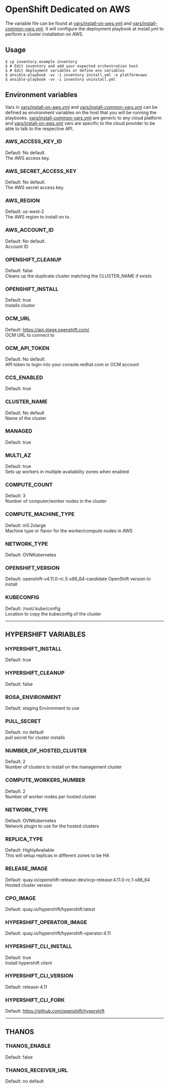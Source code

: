 # OpenShift Dedicated on AWS
The variable file can be found at [vars/install-on-aws.yml](../vars/install-on-aws.yml) and [vars/install-common-vars.yml](../vars/install-common-vars.yml). It will configure the deployment playbook at install.yml to perform a cluster installation on AWS.


## Usage
```
$ cp inventory.example inventory
$ # Edit inventory and add your expected orchestration host
$ # Edit deployment variables or define env variables
$ ansible-playbook -vv -i inventory install.yml -e platform=aws
$ ansible-playbook -vv -i inventory uninstall.yml
```

## Environment variables
Vars in [vars/install-on-aws.yml](../vars/install-on-aws.yml) and [vars/install-common-vars.yml](../vars/install-common-vars.yml) can be defined as environment variables on the host that you will be running the playbooks. [vars/install-common-vars.yml](../vars/install-common-vars.yml) are generic to any cloud platform and [vars/install-on-aws.yml](../vars/install-on-aws.yml) vars are specific to the cloud provider to be able to talk to the respective API.


### AWS_ACCESS_KEY_ID
Default: No default.  
The AWS access key.

### AWS_SECRET_ACCESS_KEY
Default: No default.  
The AWS secret access key.

### AWS_REGION
Default: us-west-2  
The AWS region to install on to.

### AWS_ACCOUNT_ID
Default: No default.  
Account ID

### OPENSHIFT_CLEANUP
Default: false  
Cleans up the duplicate cluster matching the CLUSTER_NAME if exists

### OPENSHIFT_INSTALL
Default: true  
Installs cluster

### OCM_URL
Default: https://api.stage.openshift.com/  
OCM URL to connect to

### OCM_API_TOKEN
Default: No default.  
API token to login into your console.redhat.com or OCM account

### CCS_ENABLED
Default: true

### CLUSTER_NAME
Default: No default  
Name of the cluster

### MANAGED
Default: true

### MULTI_AZ
Default: true  
Sets up workers in multiple availability zones when enabled

### COMPUTE_COUNT
Default: 3  
Number of computer/worker nodes in the cluster

### COMPUTE_MACHINE_TYPE
Default: m5.2xlarge  
Machine type or flavor for the worker/compute nodes in AWS

### NETWORK_TYPE
Default: OVNKubernetes

### OPENSHIFT_VERSION
Default: openshift-v4.11.0-rc.5-x86_64-candidate
OpenShift version to install

### KUBECONFIG
Default: /root/.kube/config  
Location to copy the kubeconfig of the cluster

-----------------------------------------------
HYPERSHIFT VARIABLES
-----------------------------------------------
### HYPERSHIFT_INSTALL
Default: true

### HYPERSHIFT_CLEANUP
Default: false

### ROSA_ENVIRONMENT
Default: staging
Environment to use

### PULL_SECRET
Default: no default  
pull secret for cluster installs

### NUMBER_OF_HOSTED_CLUSTER
Default: 2  
Number of clusters to install on the management cluster

### COMPUTE_WORKERS_NUMBER
Default: 2  
Number of worker nodes per hosted cluster

### NETWORK_TYPE
Default: OVNKubernetes  
Network plugin to use for the hosted clusters

### REPLICA_TYPE
Default: HighlyAvailable  
This will setup replicas in different zones to be HA

### RELEASE_IMAGE
Default: quay.io/openshift-release-dev/ocp-release:4.11.0-rc.1-x86_64  
Hosted cluster version

### CPO_IMAGE
Default: quay.io/hypershift/hypershift:latest

### HYPERSHIFT_OPERATOR_IMAGE
Default: quay.io/hypershift/hypershift-operator:4.11

### HYPERSHIFT_CLI_INSTALL
Default: true  
Install hypershift client

### HYPERSHIFT_CLI_VERSION
Default: release-4.11

### HYPERSHIFT_CLI_FORK
Default: https://github.com/openshift/hypershift

------------------------------------
THANOS
------------------------------------

### THANOS_ENABLE
Default: false

### THANOS_RECEIVER_URL
Default: no default

